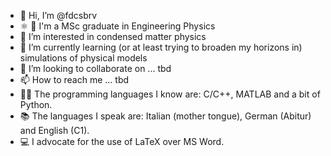 - 👋 Hi, I’m @fdcsbrv
-  ⚛ 🔬 I'm a MSc graduate in Engineering Physics
- 👀 I’m interested in condensed matter physics
- 🌱 I’m currently learning (or at least trying to broaden my horizons in) simulations of physical models
- 💞️ I’m looking to collaborate on ... tbd
- 📫 How to reach me ... tbd
- 👨‍💻 The programming languages I know are: C/C++, MATLAB and a bit of Python.
- 📚 The languages I speak are: Italian (mother tongue), German (Abitur) and English (C1).
- 💻 I advocate for the use of LaTeX over MS Word.

